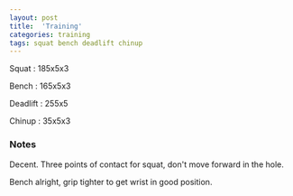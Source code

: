 ```yaml
---
layout: post
title:  'Training'
categories: training
tags: squat bench deadlift chinup
---
```


Squat       :   185x5x3

Bench       :   165x5x3

Deadlift    :   255x5

Chinup      :   35x5x3

### Notes

Decent. Three points of contact for squat, don't move forward in the hole.

Bench alright, grip tighter to get wrist in good position.
